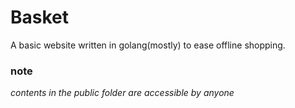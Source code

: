 <h1>Basket </h1>  
A basic website written in golang(mostly) to ease offline shopping.
<br>
<h3>note</h3>
<i>contents in the public folder are accessible by anyone<i>